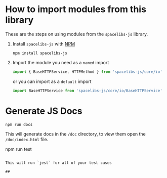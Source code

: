 # How to import modules from this library

These are the steps on using modules from the `spacelibs-js` library.

1. Install `spacelibs-js` with [NPM](https://docs.npmjs.com/)
	```
	npm install spacelibs-js
	```

1. Import the module you need as a `named` import

	```js
	import { BaseHTTPService, HTTPMethod } from 'spacelibs-js/core/io'
	```
	or you can import as a `default` import
	```js
	import BaseHTTPService from 'spacelibs-js/core/io/BaseHTTPService'
	```


# Generate JS Docs

```
npm run docs
```

This will generate docs in the `/doc` directory, to view them open the `/doc/index.html` file.



npm run test
```

This will run `jest` for all of your test cases

##